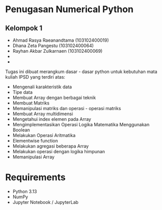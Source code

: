 # Penugasan Numerical Python
## Kelompok 1
- Ahmad Rasya Raeanandtama (103102400019)
- Dhana Zeta Pangestu (103102400064)
- ⁠Rayhan Akbar Zulkarnaen (103102400069)
-
-


Tugas ini dibuat merangkum dasar - dasar python untuk kebutuhan mata kuliah IPSD yang terdiri atas:

- Mengenali karakteristik data
- Tipe data 
- Membuat Array dengan berbagai teknik
- Membuat Matriks
- Memanipulasi matriks dan operasi - operasi matriks
- Membuat Array multidimensi
- Mengetahui index elemen pada Array
- Mengimplementasikan Operasi Logika Matematika Menggunakan Boolean
- Melakukan Operasi Aritmatika
- Elementwise function
- Melakukan agregasi beberapa Array
- Melakukan operasi dengan logika himpunan
- Memanipulasi Array

# Requirements

- Python 3.13  
- NumPy  
- Jupyter Notebook / JupyterLab




